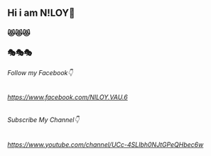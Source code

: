 ## Hi i am N!LOY👋
### 😻😻😻
### 🎭🎭🎭
###### Follow my Facebook👇
###### https://www.facebook.com/NILOY.VAU.6
###### Subscribe My Channel👇
###### https://www.youtube.com/channel/UCc-4SLIbh0NJtGPeQHbec6w
<!--
**niloy0/niloy0** is a ✨ _special_ ✨ repository because its `README.md` (this file) appears on your GitHub profile.


https://github.com/TheDudeThatCode/TheDudeThatCode/blob/master/Assets/Earth.gif


Here are some ideas to get you started:

- 🔭 I’m currently working on ...
- 🌱 I’m currently learning ...
- 👯 I’m looking to collaborate on ...
- 🤔 I’m looking for help with ...
- 💬 Ask me about ...
- 📫 How to reach me: ...
- 😄 Pronouns: ...
- ⚡ Fun fact: ...
-->
